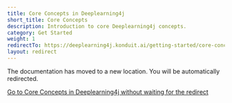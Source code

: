 ```yaml
---
title: Core Concepts in Deeplearning4j
short_title: Core Concepts
description: Introduction to core Deeplearning4j concepts.
category: Get Started
weight: 1
redirectTo: https://deeplearning4j.konduit.ai/getting-started/core-concepts
layout: redirect
---
```


The documentation has moved to a new location. You will be automatically redirected.
            
[Go to Core Concepts in Deeplearning4j without waiting for the redirect](https://deeplearning4j.konduit.ai/getting-started/core-concepts)

        